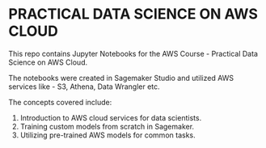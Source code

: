 # PRACTICAL DATA SCIENCE ON AWS CLOUD

This repo contains Jupyter Notebooks for the AWS Course - Practical Data Science on AWS Cloud.

The notebooks were created in Sagemaker Studio and utilized AWS services like - S3, Athena, Data Wrangler etc.

The concepts covered include:
1. Introduction to AWS cloud services for data scientists.
2. Training custom models from scratch in Sagemaker.
3. Utilizing pre-trained AWS models for common tasks.

